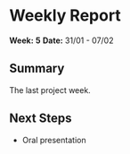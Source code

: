# Weekly Report

**Week:** **5**
**Date:** 31/01 - 07/02

## Summary

The last project week.


## Next Steps

- Oral presentation

